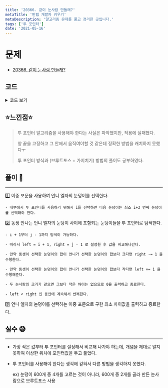 ```yaml
---
title: '20366. 같이 눈사람 만들래?'
metaTitle: '만렙 개발자 키우기'
metaDescription: '알고리즘 문제를 풀고 정리한 곳입니다.'
tags: ['투 포인터']
date: '2021-05-16'
---
```


# 문제

- [20366. 같이 눈사람 만들래?](https://www.acmicpc.net/problem/20366)

## 코드

<details><summary> 코드 보기 </summary>

```java
import java.io.BufferedReader;
import java.io.IOException;
import java.io.InputStreamReader;
import java.util.Arrays;
import java.util.StringTokenizer;

class Snowman{
    int height, idx1, idx2;

    public Snowman(int height, int idx1, int idx2) {
        this.height = height;
        this.idx1 = idx1;
        this.idx2 = idx2;
    }
}
public class Q20366 {

    static int n, arr[];
    public static void main(String[] args) throws IOException {
        init();
        solution();
    }

    private static void solution() {
        // 투 포인터 풀이법
        Arrays.sort(arr);
        int res = Integer.MAX_VALUE;

        for (int i = 0; i < n - 3; i++) {
            for (int j = i + 3; j < n; j++) {
                int left = i + 1, right = j - 1;
                while(left < right){
                    int older = arr[i] + arr[j];
                    int elder = arr[left] + arr[right];
                    int diff = Math.abs(older - elder);
                    res = Math.min(res, diff);

                    if(elder > older) right -= 1;
                    else if(elder < older) left += 1;
                    else {
                        System.out.println(0);
                        return;
                    }
                }
            }
        }
        System.out.println(res);


        /* 브루트 포스 + 가지 치기
        Snowman sm[] = new Snowman[n*(n-1)/2];
        int sIdx = 0, res = Integer.MAX_VALUE;
        for (int i = 0; i < n - 1; i++) {
            for (int j = i + 1; j < n; j++) {
                sm[sIdx++] = new Snowman(arr[i] + arr[j], i, j);
            }
        }
        Arrays.sort(sm, (a, b)->(a.height - b.height));
        for (int i = 0; i < sIdx - 1; i++) {
            for (int j = i + 1; j < sIdx; j++) {
                if(sm[i].idx1 != sm[j].idx1 && sm[i].idx1 != sm[j].idx2 &&
                sm[i].idx2 != sm[j].idx1 && sm[i].idx2 != sm[j].idx2){
                    res = Math.min(res, sm[j].height - sm[i].height);
                    break;
                }
            }
        }
        System.out.println(res);
        */
    }

    private static void init() throws IOException {
        BufferedReader br = new BufferedReader(new InputStreamReader(System.in));
        n = stoi(br.readLine());
        arr = new int[n];
        StringTokenizer st = new StringTokenizer(br.readLine());
        for (int i = 0; i < n; i++) {
            arr[i] = stoi(st.nextToken());
        }
    }

    private static int stoi(String str) {
        return Integer.parseInt(str);
    }
}

```

</details>

## ⭐️느낀점⭐️

> 투 포인터 알고리즘을 사용해야 한다는 사실은 파악했지만, 적용에 실패했다.
>
> 양 끝을 고정하고 그 안에서 움직여야할 것 같은데 정확한 방법을 캐치하지 못했다ㅜ
>
> 투 포인터 방식과 (브루트포스 + 가지치기) 방법의 풀이도 공부하였다.

## 풀이 📣

<hr/>

1️⃣ 이중 포문을 사용하여 언니 엘자의 눈덩이를 선택한다.

    - 내부에서 투 포인터를 사용하기 위해서 i를 선택하면 다음 눈덩이는 최소 i+3 번째 눈덩이를 선택해야 한다.

2️⃣ 동생 안나는 언니 엘자의 눈덩이 사이에 포함되는 눈덩이들을 투 포인터로 탐색한다.

    - i + 1부터 j - 1까지 탐색이 가능하다.

    - 따라서 left = i + 1, right = j - 1 로 설정한 후 값을 비교해나간다.

    - 만약 동생이 선택한 눈덩이의 합이 언니가 선택한 눈덩이의 합보다 크다면 right -= 1 을 수행한다.

    - 만약 동생이 선택한 눈덩이의 합이 언니가 선택한 눈덩이의 합보다 작다면 left += 1 을 수행해준다.

    - 두 눈사람의 크기가 같으면 그보다 작은 차이는 없으므로 0을 출력하고 종료한다.

    - left < right 인 동안에 계속해서 반복한다.

3️⃣ 언니 엘자의 눈덩이를 선택하는 이중 포문으로 구한 최소 차이값을 출력하고 종료한다.

## 실수 😅

<hr/>

- 가장 작은 값부터 투 포인터를 설정해서 비교해 나가야 하는데, 개념을 제대로 알지 못하여 이상한 위치에 포인터값을 두고 풀었다.

* 투 포인터를 사용해야 한다는 생각에 갇혀서 다른 방법을 생각하지 못했다.

  ex) 눈덩이 600개 중 4개를 고르는 것이 아니라, 600개 중 2개를 골라 만든 눈사람으로 브루트포스 사용
